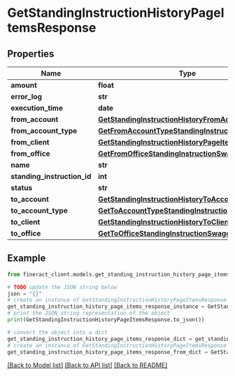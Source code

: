 # GetStandingInstructionHistoryPageItemsResponse


## Properties

Name | Type | Description | Notes
------------ | ------------- | ------------- | -------------
**amount** | **float** |  | [optional] 
**error_log** | **str** |  | [optional] 
**execution_time** | **date** |  | [optional] 
**from_account** | [**GetStandingInstructionHistoryFromAccount**](GetStandingInstructionHistoryFromAccount.md) |  | [optional] 
**from_account_type** | [**GetFromAccountTypeStandingInstructionSwagger**](GetFromAccountTypeStandingInstructionSwagger.md) |  | [optional] 
**from_client** | [**GetStandingInstructionHistoryPageItemsFromClient**](GetStandingInstructionHistoryPageItemsFromClient.md) |  | [optional] 
**from_office** | [**GetFromOfficeStandingInstructionSwagger**](GetFromOfficeStandingInstructionSwagger.md) |  | [optional] 
**name** | **str** |  | [optional] 
**standing_instruction_id** | **int** |  | [optional] 
**status** | **str** |  | [optional] 
**to_account** | [**GetStandingInstructionHistoryToAccount**](GetStandingInstructionHistoryToAccount.md) |  | [optional] 
**to_account_type** | [**GetToAccountTypeStandingInstructionSwagger**](GetToAccountTypeStandingInstructionSwagger.md) |  | [optional] 
**to_client** | [**GetStandingInstructionHistoryToClient**](GetStandingInstructionHistoryToClient.md) |  | [optional] 
**to_office** | [**GetToOfficeStandingInstructionSwagger**](GetToOfficeStandingInstructionSwagger.md) |  | [optional] 

## Example

```python
from fineract_client.models.get_standing_instruction_history_page_items_response import GetStandingInstructionHistoryPageItemsResponse

# TODO update the JSON string below
json = "{}"
# create an instance of GetStandingInstructionHistoryPageItemsResponse from a JSON string
get_standing_instruction_history_page_items_response_instance = GetStandingInstructionHistoryPageItemsResponse.from_json(json)
# print the JSON string representation of the object
print(GetStandingInstructionHistoryPageItemsResponse.to_json())

# convert the object into a dict
get_standing_instruction_history_page_items_response_dict = get_standing_instruction_history_page_items_response_instance.to_dict()
# create an instance of GetStandingInstructionHistoryPageItemsResponse from a dict
get_standing_instruction_history_page_items_response_from_dict = GetStandingInstructionHistoryPageItemsResponse.from_dict(get_standing_instruction_history_page_items_response_dict)
```
[[Back to Model list]](../README.md#documentation-for-models) [[Back to API list]](../README.md#documentation-for-api-endpoints) [[Back to README]](../README.md)



